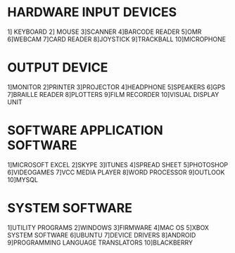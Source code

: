 # HARDWARE INPUT DEVICES
1] KEYBOARD
2] MOUSE
3]SCANNER
4]BARCODE READER
5]OMR
6]WEBCAM
7]CARD READER
8]JOYSTICK
9]TRACKBALL
10]MICROPHONE

# OUTPUT DEVICE
1]MONITOR
2]PRINTER
3]PROJECTOR
4]HEADPHONE
5]SPEAKERS
6]GPS
7]BRAILLE READER
8]PLOTTERS
9]FILM RECORDER
10]VISUAL DISPLAY UNIT

# SOFTWARE APPLICATION SOFTWARE
1]MICROSOFT EXCEL
2]SKYPE
3]ITUNES 
4]SPREAD SHEET
5]PHOTOSHOP
6]VIDEOGAMES
7]VCC MEDIA PLAYER
8]WORD PROCESSOR
9]OUTLOOK
10]MYSQL

# SYSTEM SOFTWARE
1]UTILITY PROGRAMS
2]WINDOWS
3]FIRMWARE
4]MAC OS
5]XBOX SYSTEM SOFTWARE
6]UBUNTU
7]DEVICE DRIVERS
8]ANDROID
9]PROGRAMMING LANGUAGE TRANSLATORS
10]BLACKBERRY


